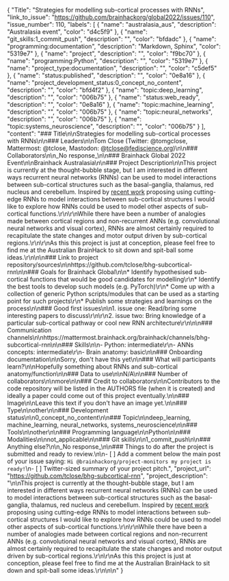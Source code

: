 {
  "Title": "Strategies for modelling sub-cortical processes with RNNs",
  "link_to_issue": "https://github.com/brainhackorg/global2022/issues/110",
  "issue_number": 110,
  "labels": [
    {
      "name": "australasia_aus",
      "description": "Australasia event",
      "color": "d4c5f9"
    },
    {
      "name": "git_skills:1_commit_push",
      "description": "",
      "color": "bfdadc"
    },
    {
      "name": "programming:documentation",
      "description": "Markdown, Sphinx",
      "color": "5319e7"
    },
    {
      "name": "project",
      "description": "",
      "color": "f9bc70"
    },
    {
      "name": "programming:Python",
      "description": "",
      "color": "5319e7"
    },
    {
      "name": "project_type:documentation",
      "description": "",
      "color": "c5def5"
    },
    {
      "name": "status:published",
      "description": "",
      "color": "0e8a16"
    },
    {
      "name": "project_development_status:0_concept_no_content",
      "description": "",
      "color": "bfd4f2"
    },
    {
      "name": "topic:deep_learning",
      "description": "",
      "color": "006b75"
    },
    {
      "name": "status:web_ready",
      "description": "",
      "color": "0e8a16"
    },
    {
      "name": "topic:machine_learning",
      "description": "",
      "color": "006b75"
    },
    {
      "name": "topic:neural_networks",
      "description": "",
      "color": "006b75"
    },
    {
      "name": "topic:systems_neuroscience",
      "description": "",
      "color": "006b75"
    }
  ],
  "content": "### Title\n\nStrategies for modelling sub-cortical processes with RNNs\n\n### Leaders\n\nTom Close (Twitter: @tomgclose, Mattermost: @tclose, Mastodon: @tclose@fediscience.org)\n\n### Collaborators\n\n_No response_\n\n### Brainhack Global 2022 Event\n\nBrainhack Australasia\n\n### Project Description\n\nThis project is currently at the thought-bubble stage, but I am interested in different ways recurrent neural networks (RNNs) can be used to model interactions between sub-cortical structures such as the basal-ganglia, thalamus, red nucleus and cerebellum. Inspired by [recent work](https://proceedings.neurips.cc/paper/2021/hash/3ffebb08d23c609875d7177ee769a3e9-Abstract.html) proposing using cutting-edge RNNs to model interactions between sub-cortical structures I would like to explore how RNNs could be used to model other aspects of sub-cortical functions.\r\n\r\nWhile there have been a number of analogies made between cortical regions and non-recurrent ANNs (e.g. convolutional neural networks and visual cortex), RNNs are almost certainly required to recapitulate the state changes and motor output driven by sub-cortical regions.\r\n\r\nAs this this project is just at conception, please feel free to find me at the Australian BrainHack to sit down and spit-ball some ideas.\r\n\n\n### Link to project repository/sources\n\nhttps://github.com/tclose/bhg-subcortical-rnn\n\n### Goals for Brainhack Global\n\n* Identify hypothesised sub-cortical functions that would be good candidates for modelling\r\n* Identify the best tools to develop such models (e.g. PyTorch)\r\n* Come up with a collection of generic Python scripts/modules that can be used as a starting point for such projects\r\n* Publish some strategies and learnings on the process\n\n### Good first issues\n\n1. issue one: Read/bring some interesting papers to discuss\r\n\r\n2. issue two: Bring knowledge of a particular sub-cortical pathway or cool new RNN architecture\r\n\n\n### Communication channels\n\nhttps://mattermost.brainhack.org/brainhack/channels/bhg-subcortical-rnn\n\n### Skills\n\n- Python: intermediate\r\n- ANNs concepts: intermediate\r\n- Brain anatomy: basic\n\n### Onboarding documentation\n\nSorry, don't have this yet\n\n### What will participants learn?\n\nHopefully something about RNNs and sub-cortical anatomy/function\n\n### Data to use\n\nN/A\n\n### Number of collaborators\n\nmore\n\n### Credit to collaborators\n\nContributors to the code repository will be listed in the AUTHORS file (when it is created) and ideally a paper could come out of this project eventually.\n\n### Image\n\nLeave this text if you don't have an image yet.\n\n### Type\n\nother\n\n### Development status\n\n0_concept_no_content\n\n### Topic\n\ndeep_learning, machine_learning, neural_networks, systems_neuroscience\n\n### Tools\n\nother\n\n### Programming language\n\nPython\n\n### Modalities\n\nnot_applicable\n\n### Git skills\n\n1_commit_push\n\n### Anything else?\n\n_No response_\n\n### Things to do after the project is submitted and ready to review.\n\n- [ ] Add a comment below the main post of your issue saying: `Hi @brainhackorg/project-monitors my project is ready!`\n- [ ] Twitter-sized summary of your project pitch.",
  "project_url": "https://github.com/tclose/bhg-subcortical-rnn",
  "project_description": "\n\nThis project is currently at the thought-bubble stage, but I am interested in different ways recurrent neural networks (RNNs) can be used to model interactions between sub-cortical structures such as the basal-ganglia, thalamus, red nucleus and cerebellum. Inspired by [recent work](https://proceedings.neurips.cc/paper/2021/hash/3ffebb08d23c609875d7177ee769a3e9-Abstract.html) proposing using cutting-edge RNNs to model interactions between sub-cortical structures I would like to explore how RNNs could be used to model other aspects of sub-cortical functions.\r\n\r\nWhile there have been a number of analogies made between cortical regions and non-recurrent ANNs (e.g. convolutional neural networks and visual cortex), RNNs are almost certainly required to recapitulate the state changes and motor output driven by sub-cortical regions.\r\n\r\nAs this this project is just at conception, please feel free to find me at the Australian BrainHack to sit down and spit-ball some ideas.\r\n\n\n"
}
